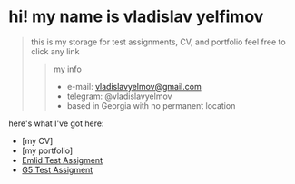 # hi! my name is vladislav yelfimov

> this is my storage for test assignments, CV, and portfolio
> feel free to click any link
>
>> my info
>> - e-mail: vladislavyelmov@gmail.com
>> - telegram: @vladislavyelmov
>> - based in Georgia with no permanent location

here's what I've got here:

- [my CV]
- [my portfolio]
- [Emlid Test Assigment](emlid_test_assigment.md)
- [G5 Test Assigment](G5_test_assigment.md)
